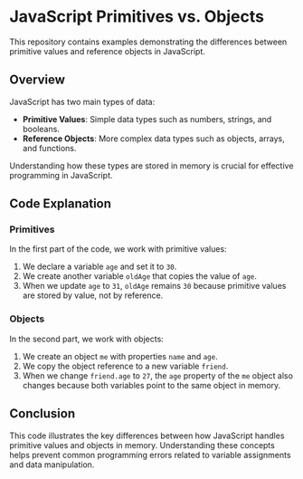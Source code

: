 # JavaScript Primitives vs. Objects

This repository contains examples demonstrating the differences between primitive values and reference objects in JavaScript.

## Overview

JavaScript has two main types of data:

- **Primitive Values**: Simple data types such as numbers, strings, and booleans.
- **Reference Objects**: More complex data types such as objects, arrays, and functions.

Understanding how these types are stored in memory is crucial for effective programming in JavaScript.

## Code Explanation

### Primitives

In the first part of the code, we work with primitive values:

1. We declare a variable `age` and set it to `30`.
2. We create another variable `oldAge` that copies the value of `age`.
3. When we update `age` to `31`, `oldAge` remains `30` because primitive values are stored by value, not by reference.

### Objects

In the second part, we work with objects:

1. We create an object `me` with properties `name` and `age`.
2. We copy the object reference to a new variable `friend`.
3. When we change `friend.age` to `27`, the `age` property of the `me` object also changes because both variables point to the same object in memory.

## Conclusion

This code illustrates the key differences between how JavaScript handles primitive values and objects in memory. Understanding these concepts helps prevent common programming errors related to variable assignments and data manipulation.
